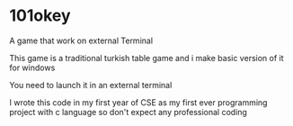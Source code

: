 # 101okey
A game that work on external Terminal

This game is a traditional turkish table game and i make basic version of it for windows 

You need to launch it in an external terminal 

I wrote this code in my first year of CSE as my first ever programming project with c language so don't expect any professional coding
